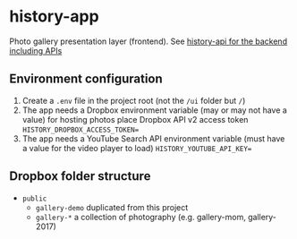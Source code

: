 # history-app
Photo gallery presentation layer (frontend). See [history-api for the backend including APIs](../api)

## Environment configuration
1. Create a `.env` file in the project root (not the `/ui` folder but `/`)
1. The app needs a Dropbox environment variable (may or may not have a value) for hosting photos place Dropbox API v2 access token `HISTORY_DROPBOX_ACCESS_TOKEN=`
1. The app needs a YouTube Search API environment variable (must have a value for the video player to load) `HISTORY_YOUTUBE_API_KEY=`

## Dropbox folder structure
* `public`
	* `gallery-demo` duplicated from this project
	* `gallery-*` a collection of photography (e.g. gallery-mom, gallery-2017)
